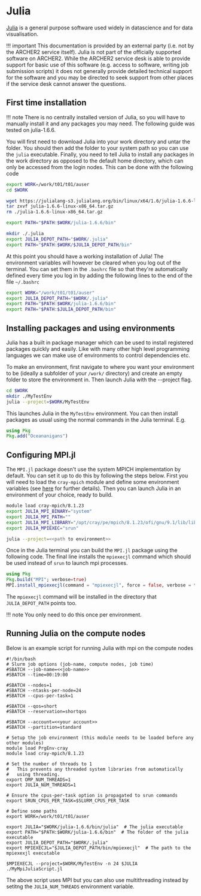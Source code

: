 # Julia

[Julia](https://julialang.org) is a general purpose software used widely
in datascience and for data visualisation.

!!! important
    This documentation is provided by an external party (i.e. not by the
    ARCHER2 service itself). Julia is not part of the officially supported
    software on ARCHER2. While the ARCHER2 service desk is able to provide
    support for basic use of this software (e.g. access to software, writing
    job submission scripts) it does not generally provide detailed technical
    support for the software and you may be directed to seek support from
    other places if the service desk cannot answer the questions.

## First time installation

!!! note
    There is no centrally installed version of Julia, so you will have to
    manually install it and any packages you may need. The following
    guide was tested on julia-1.6.6.

You will first need to download Julia into your work directory and untar the
folder. You should then add the folder to your system path so you can use the
`julia` executable. Finally, you need to tell Julia to install any packages in
the work directory as opposed to the default home directory,  which can only be
accessed from the login nodes. This can be done with the following code

```bash
export WORK=/work/t01/t01/auser
cd $WORK

wget https://julialang-s3.julialang.org/bin/linux/x64/1.6/julia-1.6.6-linux-x86_64.tar.gz
tar zxvf julia-1.6.6-linux-x86_64.tar.gz
rm ./julia-1.6.6-linux-x86_64.tar.gz

export PATH="$PATH:$WORK/julia-1.6.6/bin"

mkdir ./.julia
export JULIA_DEPOT_PATH="$WORK/.julia"
export PATH="$PATH:$WORK/$JULIA_DEPOT_PATH/bin"
```

At this point you should have a working installation of Julia! The environment
variables will however be cleared when you log out of the terminal. You can
set them in the `.bashrc` file so that they're automatically defined every time
you log in by adding the following lines to the end of the file `~/.bashrc`

```bash
export WORK="/work/t01/t01/auser"
export JULIA_DEPOT_PATH="$WORK/.julia"
export PATH="$PATH:$WORK/julia-1.6.6/bin"
export PATH="$PATH:$JULIA_DEPOT_PATH/bin"
```

## Installing packages and using environments
Julia has a built in package manager which can be used to install registered
packages quickly and easily. Like with many other high level programming
languages we can make use of environments to control dependencies etc.

To make an environment, first navigate to where you want your environment to be
(ideally a subfolder of your `/work/` directory) and create an empty folder to
store the environment in. Then launch Julia with the --project flag.

```bash
cd $WORK
mkdir ./MyTestEnv
julia --project=$WORK/MyTestEnv
```

This launches Julia in the `MyTestEnv` environment. You can then install
packages as usual using the normal commands in the Julia terminal. E.g.

```julia
using Pkg
Pkg.add("Oceananigans")
```

## Configuring MPI.jl
The `MPI.jl` package doesn't use the system MPICH implementation by default.
You can set it up to do this by following the steps below. First you will need
to load the `cray-mpich` module and define some environment variables (see [here](https://juliaparallel.org/MPI.jl/stable/configuration/)
for further details). Then you can launch Julia in an environment of your
choice, ready to build.

```bash
module load cray-mpich/8.1.23
export JULIA_MPI_BINARY="system"
export JULIA_MPI_PATH=""
export JULIA_MPI_LIBRARY="/opt/cray/pe/mpich/8.1.23/ofi/gnu/9.1/lib/libmpi.so"
export JULIA_MPIEXEC="srun"

julia --project=<<path to environment>>
```

Once in the Julia terminal you can build the `MPI.jl` package using the
following code. The final line installs the `mpiexecjl` command which should
be used instead of `srun` to launch mpi processes.

```julia
using Pkg
Pkg.build("MPI"; verbose=true)
MPI.install_mpiexecjl(command = "mpiexecjl", force = false, verbose = true)
```
The `mpiexecjl` command will be installed in the directory that `JULIA_DEPOT_PATH`
points too.

!!! note
    You only need to do this once per environment.


## Running Julia on the compute nodes
Below is an example script for running Julia with mpi on the compute nodes

```slurm
#!/bin/bash
# Slurm job options (job-name, compute nodes, job time)
#SBATCH --job-name=<<job-name>>
#SBATCH --time=00:19:00

#SBATCH --nodes=1
#SBATCH --ntasks-per-node=24
#SBATCH --cpus-per-task=1

#SBATCH --qos=short
#SBATCH --reservation=shortqos

#SBATCH --account=<<your account>>
#SBATCH --partition=standard

# Setup the job environment (this module needs to be loaded before any other modules)
module load PrgEnv-cray
module load cray-mpich/8.1.23

# Set the number of threads to 1
#   This prevents any threaded system libraries from automatically
#   using threading.
export OMP_NUM_THREADS=1
export JULIA_NUM_THREADS=1

# Ensure the cpus-per-task option is propagated to srun commands
export SRUN_CPUS_PER_TASK=$SLURM_CPUS_PER_TASK

# Define some paths
export WORK=/work/t01/t01/auser

export JULIA="$WORK/julia-1.6.6/bin/julia"  # The julia executable
export PATH="$PATH:$WORK/julia-1.6.6/bin"  # The folder of the julia executable
export JULIA_DEPOT_PATH="$WORK/.julia"
export MPIEXECJL="$JULIA_DEPOT_PATH/bin/mpiexecjl"  # The path to the mpiexexjl executable

$MPIEXECJL --project=$WORK/MyTestEnv -n 24 $JULIA ./MyMpiJuliaScript.jl
```

The above script uses MPI but you can also use multithreading instead by setitng the `JULIA_NUM_THREADS`
environment variable.
